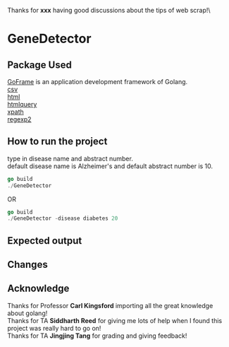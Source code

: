 Thanks for **xxx** having good discussions about the tips of web scrap!\
# GeneDetector

## Package Used 
[GoFrame](https://github.com/gogf/gf) is an application development framework of Golang.\
[csv](https://pkg.go.dev/encoding/csv) \
[html](https://pkg.go.dev/golang.org/x/net/html) \
[htmlquery](github.com/antchfx/htmlquery) \
[xpath](https://github.com/antchfx/xpath) \
[regexp2](https://github.com/dlclark/regexp2)

## How to run the project
type in disease name and abstract number.\
default disease name is Alzheimer's and default abstract number is 10.
```go
go build
./GeneDetector
```
OR
```go
go build
./GeneDetector -disease diabetes 20
```



## Expected output

## Changes

## Acknowledge
Thanks for Professor **Carl Kingsford** importing all the great knowledge about golang!\
Thanks for TA **Siddharth Reed** for giving me lots of help when I found this project was really hard to go on!\
Thanks for TA **Jingjing Tang** for grading and giving feedback!


